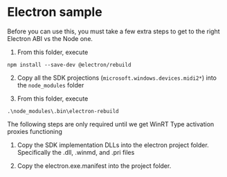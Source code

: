 # Electron sample

Before you can use this, you must take a few extra steps to get to the right Electron ABI vs the Node one.

1. From this folder, execute

```
npm install --save-dev @electron/rebuild
```

2. Copy all the SDK projections (`microsoft.windows.devices.midi2*`) into the `node_modules` folder

3. From this folder, execute

```
.\node_modules\.bin\electron-rebuild
```

The following steps are only required until we get WinRT Type activation proxies functioning

1. Copy the SDK implementation DLLs into the electron project folder. Specifically the .dll, .winmd, and .pri files

2. Copy the electron.exe.manifest into the project folder.

